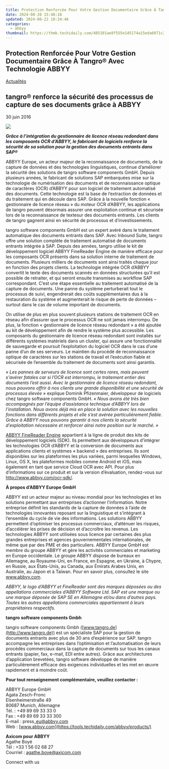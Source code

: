 ```yaml
---
title: Protection Renforcée Pour Votre Gestion Documentaire Grâce À Tangro® Avec Technologie ABBYY
date: 2024-08-20 15:48:18
updated: 2024-08-22 10:24:46
categories:
  - abbyy
thumbnail: https://thmb.techidaily.com/485101ae8f555e145174a15eda6071c25617b2b00c96089d339b8e4537366b75.jpg
---
```


## Protection Renforcée Pour Votre Gestion Documentaire Grâce À Tangro® Avec Technologie ABBYY

[Actualités](https://tools.techidaily.com/abbyy/products/)

## tangro® renforce la sécurité des processus de capture de ses documents grâce à ABBYY

30 juin 2016

![](https://content.abbyy.com/-/media/project/abbyy/abbyy/branchtemplates/shutterstock_1272462163_1296-x-729.jpg?h=729&iar=0&w=1296)

  
**_Grâce à l’intégration du gestionnaire de licence réseau redondant dans les composants OCR d’ABBYY, le fabricant de logiciels renforce la sécurité de sa solution pour la gestion des documents entrants dans SAP®_** 

  
ABBYY Europe, un acteur majeur de la reconnaissance de documents, de la capture de données et des technologies linguistiques, continue d’améliorer la sécurité des solutions de tangro software components GmbH. Depuis plusieurs années, le fabricant de solutions SAP embarquées mise sur la technologie de numérisation des documents et de reconnaissance optique de caractères (OCR) d’ABBYY pour son logiciel de traitement automatisé des documents. Cette technologie est la base de l’extraction de données et du traitement qui en découle dans SAP. Grâce à la nouvelle fonction « gestionnaire de licence réseau » du moteur OCR d’ABBYY, les applications de tangro peuvent désormais assurer une exploitation continue et sécurisée lors de la reconnaissance de textesur des documents entrants. Les clients de tangro gagnent ainsi en sécurité de processus et d’investissements.

tangro software components GmbH est un expert avéré dans le traitement automatique des documents entrants dans SAP. Avec Inbound Suite, tangro offre une solution complète de traitement automatisé de documents entrants intégrée à SAP. Depuis des années, tangro utilise le kit de développement logiciel ABBYY FineReader Engine de manière efficace pour les composants OCR présents dans sa solution interne de traitement de documents. Plusieurs milliers de documents sont ainsi traités chaque jour en fonction des projets clients. La technologie intégrée OCR d’ABBYY convertit le texte des documents scannés en données structurées qu’il est possible de retraiter, et qui seront ensuite transmises au workflow SAP correspondant. C’est une étape essentielle au traitement automatisé de la capture de documents. Une panne du système perturberait tout le processus de suivi, engendrerait des coûts supplémentaires dus à la restauration du système et augmenterait le risque de perte de données – surtout dans le cas de volume important de documents.

On utilise de plus en plus souvent plusieurs stations de traitement OCR en réseau afin d’assurer que le processus OCR ne soit jamais interrompu. De plus, la fonction « gestionnaire de licence réseau redondant » a été ajoutée au kit de développement afin de rendre le système plus accessible. Les composants du gestionnaire de licence réseau redondant sont installés sur différents systèmes matériels dans un cluster, qui assure une fonctionnalité de sauvegarde et poursuit l’exploitation du logiciel OCR dans le cas d’une panne d’un de ses serveurs. Le maintien du procédé de reconnaissance optique de caractères sur les stations de travail et l’exécution fiable et sécurisée de l’ensemble du traitement de documents sont ainsi garantis.

_« Les pannes de serveurs de licence sont certes rares, mais peuvent s'avérer fatales car si l’OCR est interrompu, le traitement entier des documents l’est aussi. Avec le gestionnaire de licence réseau redondant, nous pouvons offrir à nos clients une grande disponibilité et une sécurité de processus élevée »_ explique Dominik Pfizenmaier, développeur de logiciels chez tangro software components GmbH. _« Nous avons été très bien accompagnés par l’équipe d’assistance technique d’ABBYY lors de l’installation. Nous avons déjà mis en place la solution avec les nouvelles fonctions dans différents projets et elle s’est avérée particulièrement fiable. Grâce à ABBYY nous pouvons garantir à nos clients la sécurité d’exploitation nécessaire et renforcer ainsi notre position sur le marché. »_

[ABBYY FineReader Engine](https://tools.techidaily.com/abbyy/products/) appartient à la ligne de produit des kits de développement logiciels (SDK). Ils permettent aux développeurs d’intégrer les technologies OCR d’ABBYY et la conversion de documents aux applications clients et systèmes « backend » des entreprises. Ils sont disponibles sur les plateformes les plus variées, parmi lesquelles Windows, Linux, OS X, les plateformes mobiles comme Android et iOS, mais également en tant que service Cloud OCR avec API. Pour plus d’informations sur ce produit et sur la version d’évaluation, rendez-vous sur <http://www.abbyy.com/ocr-sdk/>.

**À propos d’ABBYY Europe GmbH**

ABBYY est un acteur majeur au niveau mondial pour les technologies et les solutions permettant aux entreprises d’actionner l’information. Notre entreprise définit les standards de la capture de données à l’aide de technologies innovantes reposant sur la linguistique et s’intégrant à l’ensemble du cycle de vie des informations. Les solutions ABBYY permettent d’optimiser les processus commerciaux, d’atténuer les risques, d’accélérer les prises de décision et d’accroître les revenus. Les technologies ABBYY sont utilisées sous licence par certaines des plus grandes entreprises et agences gouvernementales internationales, de même que par des PME et des particuliers. ABBYY Europe GmbH est membre du groupe ABBYY et gère les activités commerciales et marketing en Europe occidentale. Le groupe ABBYY dispose de bureaux en Allemagne, au Royaume-Uni, en France, en Espagne, en Ukraine, à Chypre, en Russie, aux États-Unis, au Canada, aux Émirats Arabes Unis, en Australie, au Japon et à Taïwan. Pour en savoir plus, consultez le site www.abbyy.com.

_ABBYY, le logo d’ABBYY et FineReader sont des marques déposées ou des appellations commerciales d’ABBYY Software Ltd. SAP est une marque ou une marque déposée de SAP SE en Allemagne et/ou dans d’autres pays. Toutes les autres appellations commerciales appartiennent à leurs propriétaires respectifs._

**tangro software components Gmbh**

tangro software components Gmbh ([www.tangro.de](http://www.tangro.de)) est un spécialiste SAP pour la gestion de documents entrants avec plus de 30 ans d’expérience sur SAP. tangro accompagne les entreprises dans l’optimisation et l’automatisation de leurs procédés commerciaux dans la capture de documents sur tous les canaux entrants (papier, fax, e-mail, EDI entre autres). Grâce aux architectures d’application brevetées, tangro software développe de manière particulièrement efficace des exigences individuelles et les met en œuvre rapidement et à moindre coût.

  
**Pour tout renseignement complémentaire, veuillez contacter :**

ABBYY Europe GmbH  
Agata Zesch-Fronc  
Elsenheimerstraße 49  
80687 Munich, Allemagne  
Tél. : +49 89 69 33 33 0  
Fax : +49 89 69 33 33 300  
E-mail : press\_eu@abbyy.com  
Web : [www.abbyy.com](https://tools.techidaily.com/abbyy/products/) 

**Axicom pour ABBYY**  
Agathe Boyé  
Tél : +33 1 56 02 68 27  
Courriel : [agathe.boye@axicom.com](https://tools.techidaily.com/abbyy/products/)

Connect with us

<ins class="adsbygoogle"
     style="display:block"
     data-ad-format="autorelaxed"
     data-ad-client="ca-pub-7571918770474297"
     data-ad-slot="1223367746"></ins>



<ins class="adsbygoogle"
     style="display:block"
     data-ad-client="ca-pub-7571918770474297"
     data-ad-slot="8358498916"
     data-ad-format="auto"
     data-full-width-responsive="true"></ins>
